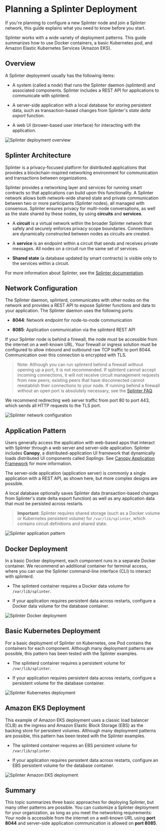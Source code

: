 # Planning a Splinter Deployment

<!--
  Copyright 2018-2020 Cargill Incorporated
  Licensed under Creative Commons Attribution 4.0 International License
  https://creativecommons.org/licenses/by/4.0/
-->

If you're planning to configure a new Splinter node and join a Splinter network,
 this guide explains what you need to know before you start.

Splinter works with a wide variety of deployment patterns. This guide summarizes
how to use Docker containers, a basic Kubernetes pod, and Amazon Elastic
Kubernetes Services (Amazon EKS).

## Overview

A Splinter deployment usually has the following items:

* A system (called a _node_) that runs the Splinter daemon (splinterd) and
  associated components. Splinter includes a REST API for applications to
  communicate with splinterd.

* A server-side application with a local database for storing persistent data,
  such as transaction-based changes from Splinter's _state delta export_
  function.

*   A web UI (brower-based user interface) for interacting with the application.

![](../images/splinter-deployment-overview.png "Splinter deployment overview")

## Splinter Architecture

Splinter is a privacy-focused platform for distributed applications that
provides a blockchain-inspired networking environment for communication and
transactions between organizations.

Splinter provides a networking layer and services for running smart contracts so
that applications can build upon this functionality. A Splinter network allows
both network-wide shared state and private communication between two or more
participants (Splinter nodes), all managed with consensus. Splinter ensures
privacy for multi-node conversations, as well as the state shared by these
nodes, by using **circuits** and **services**.

* A **circuit** is a virtual network within the broader Splinter network that
  safely and securely enforces privacy scope boundaries. Connections are
  dynamically constructed between nodes as circuits are created.

* A **service** is an endpoint within a circuit that sends and receives private
  messages. All nodes on a circuit run the same set of services.

* **Shared state** (a database updated by smart contracts) is visible only to
  the services within a circuit.

For more information about Splinter, see the [Splinter
documentation](https://github.com/Cargill/splinter-docs/blob/master/docs/index.md).

## Network Configuration

The Splinter daemon, splinterd, communicates with other nodes on the network and
provides a REST API to expose Splinter functions and data to your application.
The Splinter daemon uses the following ports:

* **8044**: Network endpoint for node-to-node communication

* **8085**: Application communication via the splinterd
  REST API

If your Splinter node is behind a firewall, the node must be accessible from the
internet on a well-known URL. Your firewall or ingress solution must be
configured to allow inbound and outbound raw TCP traffic to port 8044.
Communication over this connection is encrypted with TLS.

> Note: Although you can run splinterd behind a firewall without opening up a
> port, it is not recommended. If splinterd cannot accept incoming connections,
> it will not receive circuit management requests from new peers; existing peers
> that have disconnected cannot reestablish their connections to your node.
> If running behind a firewall without an open port is absolutely necessary,
> see the [Splinter
> FAQ](https://github.com/Cargill/splinter-docs/blob/master/docs/faq/index.md#can-i-run-the-splinter-daemon-behind-a-firewall-without-opening-up-a-port).

We recommend redirecting web server traffic from port 80 to port 443, which
sends all HTTP requests to the TLS port.

![](../images/splinter-deployment-network-config.png "Splinter network configuration")

## Application Pattern

Users generally access the application with web-based apps that interact with
Splinter through a web server and server-side application. Splinter includes
**Canopy**, a distributed-application UI framework that dynamically loads
distributed UI components called _Saplings_. See [Canopy Application
Framework](../concepts/canopy_application_framework.md)
for more information.

The server-side application (application server) is commonly a single
application with a REST API, as shown here, but more complex designs are
possible.

A local database optionally saves Splinter data (transaction-based changes from
Splinter's state delta export function) as well as any application data that
must be persisted across restarts.

> **Important:** Splinter requires shared storage (such as a Docker volume or
> Kubernetes persistent volume) for `/var/lib/splinter`, which contains circuit
> definitions and shared state.

![](../images/splinter-deployment-application-pattern.png 'Splinter application pattern')

## Docker Deployment

In a basic Docker deployment, each component runs in a separate Docker
container. We recommend an additional container for terminal access, where you
can use the Splinter command-line interface (CLI) to interact with splinterd.

* The splinterd container requires a Docker data volume for `/var/lib/splinter`.

* If your application requires persistent data across restarts, configure a
  Docker data volume for the database container.

![](../images/splinter-deployment-docker.png "Splinter Docker deployment")

## Basic Kubernetes Deployment

For a basic deployment of Splinter on Kubernetes, one Pod contains the
containers for each component. Although many deployment patterns are possible,
this pattern has been tested with the Splinter examples.

* The splinterd container requires a persistent volume for `/var/lib/splinter`.

* If your application requires persistent data across restarts, configure a
  persistent volume  for the database container.

![](../images/splinter-deployment-kubernetes.png "Splinter Kubernetes deployment")

## Amazon EKS Deployment

This example of Amazon EKS deployment uses a classic load balancer (CLB) as the
ingress and Amazon Elastic Block Storage (EBS) as the backing store for
persistent volumes. Although many deployment patterns are possible, this pattern
has been tested with the Splinter examples.

* The splinterd container requires an EBS persistent volume for `/var/lib/splinter`.

* If your application requires persistent data across restarts, configure an EBS
  persistent volume  for the database container.

![](../images/splinter-deployment-amazonEKS.png "Splinter Amazon EKS deployment")

## Summary

This topic summarizes three basic approaches for deploying Splinter, but
many other patterns are possible. You can customize a Splinter deployment for
your organization, as long as you meet the networking requirements: Your node
is accessible from the internet on a well-known URL using **port 8044** and
server-side application communication is allowed on **port 8085**.
